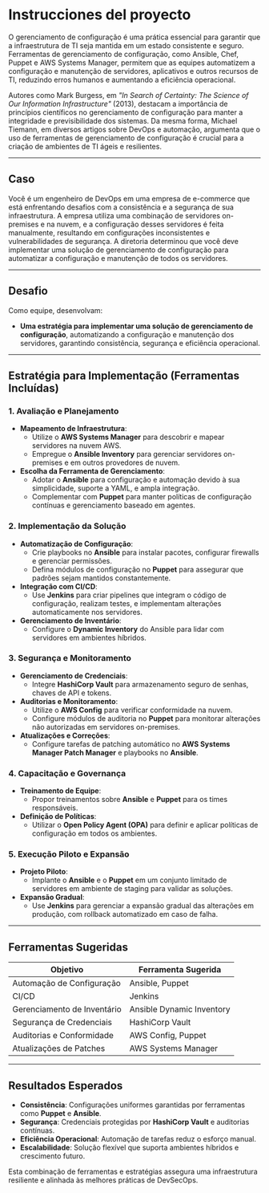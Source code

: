 # Instrucciones del proyecto

O gerenciamento de configuração é uma prática essencial para garantir que a infraestrutura de TI seja mantida em um estado consistente e seguro. Ferramentas de gerenciamento de configuração, como Ansible, Chef, Puppet e AWS Systems Manager, permitem que as equipes automatizem a configuração e manutenção de servidores, aplicativos e outros recursos de TI, reduzindo erros humanos e aumentando a eficiência operacional.

Autores como Mark Burgess, em *"In Search of Certainty: The Science of Our Information Infrastructure"* (2013), destacam a importância de princípios científicos no gerenciamento de configuração para manter a integridade e previsibilidade dos sistemas. Da mesma forma, Michael Tiemann, em diversos artigos sobre DevOps e automação, argumenta que o uso de ferramentas de gerenciamento de configuração é crucial para a criação de ambientes de TI ágeis e resilientes.

---

## Caso

Você é um engenheiro de DevOps em uma empresa de e-commerce que está enfrentando desafios com a consistência e a segurança de sua infraestrutura. A empresa utiliza uma combinação de servidores on-premises e na nuvem, e a configuração desses servidores é feita manualmente, resultando em configurações inconsistentes e vulnerabilidades de segurança. A diretoria determinou que você deve implementar uma solução de gerenciamento de configuração para automatizar a configuração e manutenção de todos os servidores.

---

## Desafio
Como equipe, desenvolvam:
- **Uma estratégia para implementar uma solução de gerenciamento de configuração**, automatizando a configuração e manutenção dos servidores, garantindo consistência, segurança e eficiência operacional.

---

## Estratégia para Implementação (Ferramentas Incluídas)

### 1. **Avaliação e Planejamento**
   - **Mapeamento de Infraestrutura**:
     - Utilize o **AWS Systems Manager** para descobrir e mapear servidores na nuvem AWS.
     - Empregue o **Ansible Inventory** para gerenciar servidores on-premises e em outros provedores de nuvem.
   - **Escolha da Ferramenta de Gerenciamento**:
     - Adotar o **Ansible** para configuração e automação devido à sua simplicidade, suporte a YAML, e ampla integração.
     - Complementar com **Puppet** para manter políticas de configuração contínuas e gerenciamento baseado em agentes.

### 2. **Implementação da Solução**
   - **Automatização de Configuração**:
     - Crie playbooks no **Ansible** para instalar pacotes, configurar firewalls e gerenciar permissões.
     - Defina módulos de configuração no **Puppet** para assegurar que padrões sejam mantidos constantemente.
   - **Integração com CI/CD**:
     - Use **Jenkins** para criar pipelines que integram o código de configuração, realizam testes, e implementam alterações automaticamente nos servidores.
   - **Gerenciamento de Inventário**:
     - Configure o **Dynamic Inventory** do Ansible para lidar com servidores em ambientes híbridos.

### 3. **Segurança e Monitoramento**
   - **Gerenciamento de Credenciais**:
     - Integre **HashiCorp Vault** para armazenamento seguro de senhas, chaves de API e tokens.
   - **Auditorias e Monitoramento**:
     - Utilize o **AWS Config** para verificar conformidade na nuvem.
     - Configure módulos de auditoria no **Puppet** para monitorar alterações não autorizadas em servidores on-premises.
   - **Atualizações e Correções**:
     - Configure tarefas de patching automático no **AWS Systems Manager Patch Manager** e playbooks no **Ansible**.

### 4. **Capacitação e Governança**
   - **Treinamento de Equipe**:
     - Propor treinamentos sobre **Ansible** e **Puppet** para os times responsáveis.
   - **Definição de Políticas**:
     - Utilizar o **Open Policy Agent (OPA)** para definir e aplicar políticas de configuração em todos os ambientes.

### 5. **Execução Piloto e Expansão**
   - **Projeto Piloto**:
     - Implante o **Ansible** e o **Puppet** em um conjunto limitado de servidores em ambiente de staging para validar as soluções.
   - **Expansão Gradual**:
     - Use **Jenkins** para gerenciar a expansão gradual das alterações em produção, com rollback automatizado em caso de falha.

---

## Ferramentas Sugeridas

| Objetivo                     | Ferramenta Sugerida       |
|------------------------------|--------------------------|
| Automação de Configuração    | Ansible, Puppet          |
| CI/CD                        | Jenkins                  |
| Gerenciamento de Inventário  | Ansible Dynamic Inventory |
| Segurança de Credenciais     | HashiCorp Vault          |
| Auditorias e Conformidade    | AWS Config, Puppet       |
| Atualizações de Patches      | AWS Systems Manager      |

---

## Resultados Esperados
- **Consistência**: Configurações uniformes garantidas por ferramentas como **Puppet** e **Ansible**.
- **Segurança**: Credenciais protegidas por **HashiCorp Vault** e auditorias contínuas.
- **Eficiência Operacional**: Automação de tarefas reduz o esforço manual.
- **Escalabilidade**: Solução flexível que suporta ambientes híbridos e crescimento futuro.

Esta combinação de ferramentas e estratégias assegura uma infraestrutura resiliente e alinhada às melhores práticas de DevSecOps.
